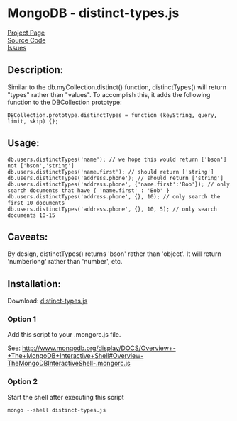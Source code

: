 # MongoDB - distinct-types.js #

[Project Page](http://skratchdot.github.com/mongodb-distinct-types/)  
[Source Code](https://github.com/skratchdot/mongodb-distinct-types/)  
[Issues](https://github.com/skratchdot/mongodb-distinct-types/issues/)  

## Description: ##

Similar to the db.myCollection.distinct() function, distinctTypes() will return
"types" rather than "values".  To accomplish this, it adds the following
function to the DBCollection prototype:  

    DBCollection.prototype.distinctTypes = function (keyString, query, limit, skip) {};

## Usage: ##

    db.users.distinctTypes('name'); // we hope this would return ['bson'] not ['bson','string']
    db.users.distinctTypes('name.first'); // should return ['string']
    db.users.distinctTypes('address.phone'); // should return ['string']
    db.users.distinctTypes('address.phone', {'name.first':'Bob'}); // only search documents that have { 'name.first' : 'Bob' }
    db.users.distinctTypes('address.phone', {}, 10); // only search the first 10 documents
    db.users.distinctTypes('address.phone', {}, 10, 5); // only search documents 10-15

## Caveats: ##

By design, distinctTypes() returns 'bson' rather than 'object'.
It will return 'numberlong' rather than 'number', etc.

## Installation: ##

Download: [distinct-types.js](https://github.com/skratchdot/mongodb-distinct-types/raw/master/distinct-types.js)

### Option 1 ###

Add this script to your .mongorc.js file.  

See: http://www.mongodb.org/display/DOCS/Overview+-+The+MongoDB+Interactive+Shell#Overview-TheMongoDBInteractiveShell-.mongorc.js

### Option 2 ###

Start the shell after executing this script  

    mongo --shell distinct-types.js
